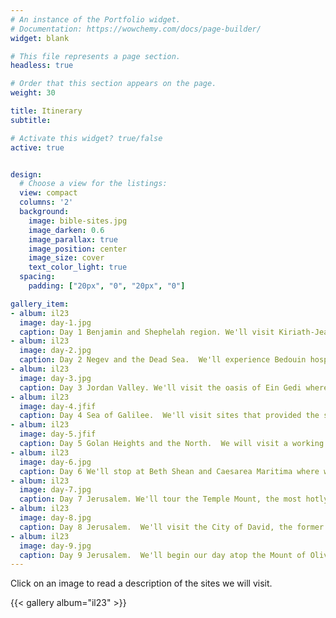 ```yaml
---
# An instance of the Portfolio widget.
# Documentation: https://wowchemy.com/docs/page-builder/
widget: blank

# This file represents a page section.
headless: true

# Order that this section appears on the page.
weight: 30

title: Itinerary
subtitle:

# Activate this widget? true/false
active: true


design:
  # Choose a view for the listings:
  view: compact
  columns: '2'
  background:
    image: bible-sites.jpg
    image_darken: 0.6
    image_parallax: true
    image_position: center
    image_size: cover
    text_color_light: true
  spacing:
    padding: ["20px", "0", "20px", "0"]

gallery_item:
- album: il23
  image: day-1.jpg
  caption: Day 1 Benjamin and Shephelah region. We'll visit Kiriath-Jearim to explore some ancient practices and aspects of life in Bible times. We'll learn about how olive oil and wine were processed, ritual cleansing procedures and other aspects of daily life in ancient Israel.
- album: il23
  image: day-2.jpg
  caption: Day 2 Negev and the Dead Sea.  We'll experience Bedouin hospitality, visit the gateway city of Arad and the stronghold of Masada before floating in the Dead Sea.
- album: il23
  image: day-3.jpg
  caption: Day 3 Jordan Valley. We'll visit the oasis of Ein Gedi where David fled from Saul and hike around the area of Qumran, the site of the most important archeological discovery in all history.
- album: il23
  image: day-4.jfif
  caption: Day 4 Sea of Galilee.  We'll visit sites that provided the setting for Jesus' Galilean ministry - Capernaum, Mount of Beatitudes and Chorazin.  We'll climb up to Mount Arbel, one of the mountains where Jesus might have retreated to pray, then we'll go for a boat ride and worship on the Sea of Galilee.
- album: il23
  image: day-5.jfif
  caption: Day 5 Golan Heights and the North.  We will visit a working 1st-century village in Katzrin to understand what life was like for the people Jesus ministered to.  Then we'll visit Caesarea Philippi where Peter made his famous declaration that Jesus was indeed the promised Messiah.  We'll also visit Tel Dan to see how God's people can easily stray into idolatry.
- album: il23
  image: day-6.jpg
  caption: Day 6 We'll stop at Beth Shean and Caesarea Maritima where we can feel the political and religious power Rome had upon the people in the 1st-century (including those in the seven cities of Revelation).  Caesarea is also where this Jewish sect of the Nazarenes became open to gentiles like you and me.  We'll also stop at Megiddo, which is also referenced in the book of Revelation as the staging ground of one of the final End Times rebellions against God and His Messiah.
- album: il23
  image: day-7.jpg
  caption: Day 7 Jerusalem. We'll tour the Temple Mount, the most hotly contested piece of real estate on the planet.  We'll pray at the Western Wall and tour the Rabbinic Tunnels before heading south to Bethlehem to visit the Church of the Nativity - the spot that marks the night when God came down to save us.
- album: il23
  image: day-8.jpg
  caption: Day 8 Jerusalem.  We'll visit the City of David, the former Jebusite stronghold David conquered.  We'll walk through Hezekiah's water tunnel, an amazing engineering feat for its day, before heading to West Jerusalem to visit the Shrine of the Book of Isaiah and the 1st-century model of Jerusalem at the Israel Museum.  We'll conclude the day at the sobering Yad Vashem museum.
- album: il23
  image: day-9.jpg
  caption: Day 9 Jerusalem.  We'll begin our day atop the Mount of Olives, where Jesus began His Palm Sunday journey and were Zechariah 14:4 says God will place His feet when He comes again.  At the Kidron Valley, we'll worship Him at the Garden of Gethsemane and remember the price He paid. We'll walk the Via Dolorosa, which commemorates His journey to the Cross.  Finally, we will have a special farewell dinner before heading to the airport for our flights back to the US.
---
```


Click on an image to read a description of the sites we will visit.

{{< gallery album="il23" >}}